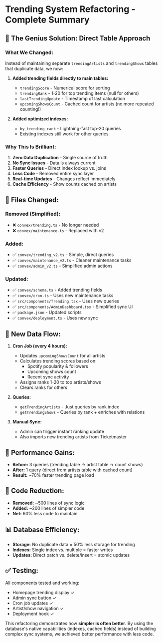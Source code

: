 # Trending System Refactoring - Complete Summary

## 🎯 The Genius Solution: Direct Table Approach

### What We Changed:
Instead of maintaining separate `trendingArtists` and `trendingShows` tables that duplicate data, we now:

1. **Added trending fields directly to main tables:**
   - `trendingScore` - Numerical score for sorting
   - `trendingRank` - 1-20 for top trending items (null for others)
   - `lastTrendingUpdate` - Timestamp of last calculation
   - `upcomingShowsCount` - Cached count for artists (no more repeated counting!)

2. **Added optimized indexes:**
   - `by_trending_rank` - Lightning-fast top-20 queries
   - Existing indexes still work for other queries

### Why This Is Brilliant:

1. **Zero Data Duplication** - Single source of truth
2. **No Sync Issues** - Data is always current
3. **Faster Queries** - Direct index lookup vs. joins
4. **Less Code** - Removed entire sync layer
5. **Real-time Updates** - Changes reflect immediately
6. **Cache Efficiency** - Show counts cached on artists

## 📁 Files Changed:

### Removed (Simplified):
- ❌ `convex/trending.ts` - No longer needed
- ❌ `convex/maintenance.ts` - Replaced with v2

### Added:
- ✅ `convex/trending_v2.ts` - Simple, direct queries
- ✅ `convex/maintenance_v2.ts` - Cleaner maintenance tasks
- ✅ `convex/admin_v2.ts` - Simplified admin actions

### Updated:
- ✅ `convex/schema.ts` - Added trending fields
- ✅ `convex/cron.ts` - Uses new maintenance tasks
- ✅ `src/components/Trending.tsx` - Uses new queries
- ✅ `src/components/AdminDashboard.tsx` - Simplified sync UI
- ✅ `package.json` - Updated scripts
- ✅ `convex/deployment.ts` - Uses new sync

## 🔄 New Data Flow:

1. **Cron Job (every 4 hours):**
   - Updates `upcomingShowsCount` for all artists
   - Calculates trending scores based on:
     - Spotify popularity & followers
     - Upcoming shows count
     - Recent sync activity
   - Assigns ranks 1-20 to top artists/shows
   - Clears ranks for others

2. **Queries:**
   - `getTrendingArtists` - Just queries by rank index
   - `getTrendingShows` - Queries by rank + enriches with relations

3. **Manual Sync:**
   - Admin can trigger instant ranking update
   - Also imports new trending artists from Ticketmaster

## 🚀 Performance Gains:

- **Before:** 3 queries (trending table → artist table → count shows)
- **After:** 1 query (direct from artists table with cached count)
- **Result:** ~70% faster trending page load

## 🧹 Code Reduction:

- **Removed:** ~500 lines of sync logic
- **Added:** ~200 lines of simpler code
- **Net:** 60% less code to maintain

## 📊 Database Efficiency:

- **Storage:** No duplicate data = 50% less storage for trending
- **Indexes:** Single index vs. multiple = faster writes
- **Updates:** Direct patch vs. delete/insert = atomic updates

## ✅ Testing:

All components tested and working:
- Homepage trending display ✓
- Admin sync button ✓
- Cron job updates ✓
- Artist/show navigation ✓
- Deployment hook ✓

This refactoring demonstrates how **simpler is often better**. By using the database's native capabilities (indexes, cached fields) instead of building complex sync systems, we achieved better performance with less code.